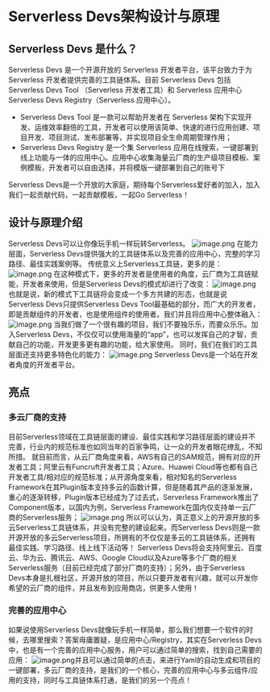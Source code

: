 # Serverless Devs架构设计与原理

## Serverless Devs 是什么？

Serverless Devs 是一个开源开放的 Serverless 开发者平台，该平台致力于为 Serverless 开发者提供完善的工具链体系。目前 Serverless Devs 包括 Serverless Devs Tool （Serverless 开发者工具）和 Serverless 应用中心Serverless Devs Registry（Serverless 应用中心）。

- Serverless Devs Tool 是一款可以帮助开发者在 Serverless 架构下实现开发、运维效率翻倍的工具，开发者可以使用该简单、快速的进行应用创建、项目开发、项目测试、发布部署等，并实现项目全生命周期管理作用；
- Serverless Devs Registry 是一个集 Serverless 应用在线搜索，一键部署到线上功能与一体的应用中心。应用中心收集海量云厂商的生产级项目模板、案例模板，开发者可以自由选择，并将模版一键部署到自己的账号下

Serverless Devs是一个开放的大家庭，期待每个Serverless爱好者的加入，加入我们一起贡献代码，一起贡献模板，一起Go Serverless！

## 设计与原理介绍

Serverless Devs可以让你像玩手机一样玩转Serverless。
![image.png](https://intranetproxy.alipay.com/skylark/lark/0/2020/png/312880/1603182205526-c8f3d98f-9f63-4be5-b1ab-fe5ba553e530.png#align=left&display=inline&height=270&originHeight=539&originWidth=1492&size=229137&status=done&style=none&width=746)
在能力层面，Serverless Devs提供强大的工具链体系以及完善的应用中心，完整的学习路径、最佳实践案例等。
传统意义上Serverless工具链，更多的是：
![image.png](https://intranetproxy.alipay.com/skylark/lark/0/2020/png/312880/1603164485269-f2447c0f-9b81-46e4-b9fe-846072accef3.png#align=left&display=inline&height=189&originHeight=378&originWidth=1466&size=120012&status=done&style=none&width=733)
在这种模式下，更多的开发者是使用者的角度，云厂商为工具链赋能，开发者来使用，但是Serverless Devs的模式却进行了改变：
![image.png](https://intranetproxy.alipay.com/skylark/lark/0/2020/png/312880/1603165133833-88c2839c-7551-456b-a0ea-a3d8951ad94b.png#align=left&display=inline&height=401&originHeight=802&originWidth=1226&size=174141&status=done&style=none&width=613)
也就是说，新的模式下工具链将会变成一个多方共建的形态，也就是说Serverless Devs只提供Serverless Devs Tool最基础的部分，而广大的开发者，即是贡献组件的开发者，也是使用组件的使用者。我们并且将应用中心整体融入：
![image.png](https://intranetproxy.alipay.com/skylark/lark/0/2020/png/312880/1603165385101-5c59f9db-4f49-4599-9ec3-7e5f4c4ca3eb.png#align=left&display=inline&height=529&originHeight=1058&originWidth=1384&size=268522&status=done&style=none&width=692)
当我们做了一个很有趣的项目，我们不要独乐乐，而要众乐乐。加入Serverless Devs，不仅仅可以使用海量的“app”，也可以发挥自己的才智，贡献自己的功能，开发更多更有趣的功能，给大家使用。
同时，我们在我们的工具层面还支持更多特色化的能力：
![image.png](https://intranetproxy.alipay.com/skylark/lark/0/2020/png/312880/1603188815701-40014a3f-a23e-45bc-bc33-5582dafe3518.png#align=left&display=inline&height=473&originHeight=946&originWidth=1736&size=241313&status=done&style=none&width=868)
Serverless Devs是一个站在开发者角度的开发者平台。

## 亮点

### 多云厂商的支持

目前Serverless领域在工具链层面的建设、最佳实践和学习路径层面的建设并不完善，行业内的规范标准也如同当年的百家争鸣，让一众的开发者眼花缭乱，不知所措。
就目前而言，从云厂商角度来看，AWS有自己的SAM规范，拥有对应的开发者工具；阿里云有Funcruft开发者工具；Azure、Huawei Cloud等也都有自己开发者工具/相对应的规范标准；从开源角度来看，相对知名的Serverless Framework在其Plugin版本支持多云的函数计算，但是随着其产品的逐渐发展，重心的逐渐转移，Plugin版本已经成为了过去式，Serverless Framework推出了Component版本，以国内为例，Serverless Framework在国内仅支持单一云厂商的Serverless服务；
![image.png](https://intranetproxy.alipay.com/skylark/lark/0/2020/png/312880/1603187104075-d1cccb92-7467-4e5d-9bb5-5ede6a5fba4e.png#align=left&display=inline&height=372&originHeight=744&originWidth=1754&size=195592&status=done&style=none&width=877)
所以可以认为，真正意义上的开源开放的多云Serverless工具链体系，并没有完整的建设起来。而Serverless Devs则是一款开源开放的多云Serverless项目，所拥有的不仅仅是多云的工具链体系，还拥有最佳实践、学习路径、线上线下活动等！
Serverless Devs将会支持阿里云、百度云、华为云、腾讯云、AWS、Google Cloud以及Azure等多个厂商的相关Serverless服务（目前已经完成了部分厂商的支持）；另外，由于Serverless Devs本身是扎根社区，开源开放的项目，所以只要开发者有兴趣，就可以开发你希望的云厂商的组件，并且发布到应用商店，供更多人使用！

### 完善的应用中心

如果说使用Serverless Devs就像玩手机一样简单，那么我们想要一个软件的时候，去哪里搜索？答案毋庸置疑，是应用中心/Registry，其实在Serverless Devs中，也是有一个完善的应用中心服务，用户可以通过简单的搜索，找到自己需要的应用：
![image.png](https://img.alicdn.com/imgextra/i1/O1CN01IdC6nH1YHcdP0Qadc_!!6000000003034-0-tps-3066-1774.jpg)并且可以通过简单的点击，来进行Yaml的自动生成和项目的一键部署，多云厂商的支持，是我们的一个核心，完善的应用中心与多云组件/应用的支持，同时与工具链体系打通，是我们的另一个亮点！
